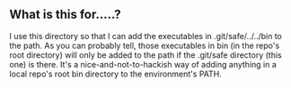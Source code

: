 ## What is this for.....?

I use this directory so that I can add the executables in .git/safe/../../bin to
the path. As you can probably tell, those executables in bin (in the repo's root
directory) will only be added to the path if the .git/safe directory (this one)
is there. It's a nice-and-not-to-hackish way of adding anything in a local
repo's root bin directory to the environment's PATH.

